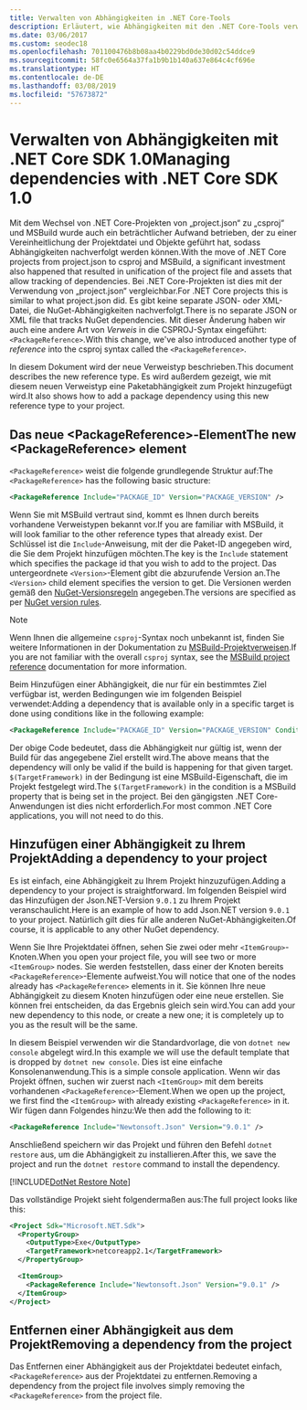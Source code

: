 ```yaml
---
title: Verwalten von Abhängigkeiten in .NET Core-Tools
description: Erläutert, wie Abhängigkeiten mit den .NET Core-Tools verwaltet werden können.
ms.date: 03/06/2017
ms.custom: seodec18
ms.openlocfilehash: 701100476b8b08aa4b0229bd0de30d02c54ddce9
ms.sourcegitcommit: 58fc0e6564a37fa1b9b1b140a637e864c4cf696e
ms.translationtype: HT
ms.contentlocale: de-DE
ms.lasthandoff: 03/08/2019
ms.locfileid: "57673872"
---
```

# <a name="managing-dependencies-with-net-core-sdk-10"></a><span data-ttu-id="2900c-103">Verwalten von Abhängigkeiten mit .NET Core SDK 1.0</span><span class="sxs-lookup"><span data-stu-id="2900c-103">Managing dependencies with .NET Core SDK 1.0</span></span>

<span data-ttu-id="2900c-104">Mit dem Wechsel von .NET Core-Projekten von „project.json“ zu „csproj“ und MSBuild wurde auch ein beträchtlicher Aufwand betrieben, der zu einer Vereinheitlichung der Projektdatei und Objekte geführt hat, sodass Abhängigkeiten nachverfolgt werden können.</span><span class="sxs-lookup"><span data-stu-id="2900c-104">With the move of .NET Core projects from project.json to csproj and MSBuild, a significant investment also happened that resulted in unification of the project file and assets that allow tracking of dependencies.</span></span> <span data-ttu-id="2900c-105">Bei .NET Core-Projekten ist dies mit der Verwendung von „project.json“ vergleichbar.</span><span class="sxs-lookup"><span data-stu-id="2900c-105">For .NET Core projects this is similar to what project.json did.</span></span> <span data-ttu-id="2900c-106">Es gibt keine separate JSON- oder XML-Datei, die NuGet-Abhängigkeiten nachverfolgt.</span><span class="sxs-lookup"><span data-stu-id="2900c-106">There is no separate JSON or XML file that tracks NuGet dependencies.</span></span> <span data-ttu-id="2900c-107">Mit dieser Änderung haben wir auch eine andere Art von *Verweis* in die CSPROJ-Syntax eingeführt: `<PackageReference>`.</span><span class="sxs-lookup"><span data-stu-id="2900c-107">With this change, we've also introduced another type of *reference* into the csproj syntax called the `<PackageReference>`.</span></span> 

<span data-ttu-id="2900c-108">In diesem Dokument wird der neue Verweistyp beschrieben.</span><span class="sxs-lookup"><span data-stu-id="2900c-108">This document describes the new reference type.</span></span> <span data-ttu-id="2900c-109">Es wird außerdem gezeigt, wie mit diesem neuen Verweistyp eine Paketabhängigkeit zum Projekt hinzugefügt wird.</span><span class="sxs-lookup"><span data-stu-id="2900c-109">It also shows how to add a package dependency using this new reference type to your project.</span></span> 

## <a name="the-new-packagereference-element"></a><span data-ttu-id="2900c-110">Das neue \<PackageReference>-Element</span><span class="sxs-lookup"><span data-stu-id="2900c-110">The new \<PackageReference> element</span></span>
<span data-ttu-id="2900c-111">`<PackageReference>` weist die folgende grundlegende Struktur auf:</span><span class="sxs-lookup"><span data-stu-id="2900c-111">The `<PackageReference>` has the following basic structure:</span></span>

```xml
<PackageReference Include="PACKAGE_ID" Version="PACKAGE_VERSION" />
```

<span data-ttu-id="2900c-112">Wenn Sie mit MSBuild vertraut sind, kommt es Ihnen durch bereits vorhandene Verweistypen bekannt vor.</span><span class="sxs-lookup"><span data-stu-id="2900c-112">If you are familiar with MSBuild, it will look familiar to the other reference types that already exist.</span></span> <span data-ttu-id="2900c-113">Der Schlüssel ist die `Include`-Anweisung, mit der die Paket-ID angegeben wird, die Sie dem Projekt hinzufügen möchten.</span><span class="sxs-lookup"><span data-stu-id="2900c-113">The key is the `Include` statement which specifies the package id that you wish to add to the project.</span></span> <span data-ttu-id="2900c-114">Das untergeordnete `<Version>`-Element gibt die abzurufende Version an.</span><span class="sxs-lookup"><span data-stu-id="2900c-114">The `<Version>` child element specifies the version to get.</span></span> <span data-ttu-id="2900c-115">Die Versionen werden gemäß den [NuGet-Versionsregeln](/nuget/create-packages/dependency-versions#version-ranges) angegeben.</span><span class="sxs-lookup"><span data-stu-id="2900c-115">The versions are specified as per [NuGet version rules](/nuget/create-packages/dependency-versions#version-ranges).</span></span>

> [!NOTE]
> <span data-ttu-id="2900c-116">Wenn Ihnen die allgemeine `csproj`-Syntax noch unbekannt ist, finden Sie weitere Informationen in der Dokumentation zu [MSBuild-Projektverweisen](/visualstudio/msbuild/msbuild-project-file-schema-reference).</span><span class="sxs-lookup"><span data-stu-id="2900c-116">If you are not familiar with the overall `csproj` syntax, see the [MSBuild project reference](/visualstudio/msbuild/msbuild-project-file-schema-reference) documentation for more information.</span></span>  

<span data-ttu-id="2900c-117">Beim Hinzufügen einer Abhängigkeit, die nur für ein bestimmtes Ziel verfügbar ist, werden Bedingungen wie im folgenden Beispiel verwendet:</span><span class="sxs-lookup"><span data-stu-id="2900c-117">Adding a dependency that is available only in a specific target is done using conditions like in the following example:</span></span>

```xml
<PackageReference Include="PACKAGE_ID" Version="PACKAGE_VERSION" Condition="'$(TargetFramework)' == 'netcoreapp2.1'" />
```

<span data-ttu-id="2900c-118">Der obige Code bedeutet, dass die Abhängigkeit nur gültig ist, wenn der Build für das angegebene Ziel erstellt wird.</span><span class="sxs-lookup"><span data-stu-id="2900c-118">The above means that the dependency will only be valid if the build is happening for that given target.</span></span> <span data-ttu-id="2900c-119">`$(TargetFramework)` in der Bedingung ist eine MSBuild-Eigenschaft, die im Projekt festgelegt wird.</span><span class="sxs-lookup"><span data-stu-id="2900c-119">The `$(TargetFramework)` in the condition is a MSBuild property that is being set in the project.</span></span> <span data-ttu-id="2900c-120">Bei den gängigsten .NET Core-Anwendungen ist dies nicht erforderlich.</span><span class="sxs-lookup"><span data-stu-id="2900c-120">For most common .NET Core applications, you will not need to do this.</span></span> 

## <a name="adding-a-dependency-to-your-project"></a><span data-ttu-id="2900c-121">Hinzufügen einer Abhängigkeit zu Ihrem Projekt</span><span class="sxs-lookup"><span data-stu-id="2900c-121">Adding a dependency to your project</span></span>
<span data-ttu-id="2900c-122">Es ist einfach, eine Abhängigkeit zu Ihrem Projekt hinzuzufügen.</span><span class="sxs-lookup"><span data-stu-id="2900c-122">Adding a dependency to your project is straightforward.</span></span> <span data-ttu-id="2900c-123">Im folgenden Beispiel wird das Hinzufügen der Json.NET-Version `9.0.1` zu Ihrem Projekt veranschaulicht.</span><span class="sxs-lookup"><span data-stu-id="2900c-123">Here is an example of how to add Json.NET version `9.0.1` to your project.</span></span> <span data-ttu-id="2900c-124">Natürlich gilt dies für alle anderen NuGet-Abhängigkeiten.</span><span class="sxs-lookup"><span data-stu-id="2900c-124">Of course, it is applicable to any other NuGet dependency.</span></span> 

<span data-ttu-id="2900c-125">Wenn Sie Ihre Projektdatei öffnen, sehen Sie zwei oder mehr `<ItemGroup>`-Knoten.</span><span class="sxs-lookup"><span data-stu-id="2900c-125">When you open your project file, you will see two or more `<ItemGroup>` nodes.</span></span> <span data-ttu-id="2900c-126">Sie werden feststellen, dass einer der Knoten bereits `<PackageReference>`-Elemente aufweist.</span><span class="sxs-lookup"><span data-stu-id="2900c-126">You will notice that one of the nodes already has `<PackageReference>` elements in it.</span></span> <span data-ttu-id="2900c-127">Sie können Ihre neue Abhängigkeit zu diesem Knoten hinzufügen oder eine neue erstellen. Sie können frei entscheiden, da das Ergebnis gleich sein wird.</span><span class="sxs-lookup"><span data-stu-id="2900c-127">You can add your new dependency to this node, or create a new one; it is completely up to you as the result will be the same.</span></span> 

<span data-ttu-id="2900c-128">In diesem Beispiel verwenden wir die Standardvorlage, die von `dotnet new console` abgelegt wird.</span><span class="sxs-lookup"><span data-stu-id="2900c-128">In this example we will use the default template that is dropped by `dotnet new console`.</span></span> <span data-ttu-id="2900c-129">Dies ist eine einfache Konsolenanwendung.</span><span class="sxs-lookup"><span data-stu-id="2900c-129">This is a simple console application.</span></span> <span data-ttu-id="2900c-130">Wenn wir das Projekt öffnen, suchen wir zuerst nach `<ItemGroup>` mit dem bereits vorhandenen `<PackageReference>`-Element.</span><span class="sxs-lookup"><span data-stu-id="2900c-130">When we open up the project, we first find the `<ItemGroup>` with already existing `<PackageReference>` in it.</span></span> <span data-ttu-id="2900c-131">Wir fügen dann Folgendes hinzu:</span><span class="sxs-lookup"><span data-stu-id="2900c-131">We then add the following to it:</span></span>

```xml
<PackageReference Include="Newtonsoft.Json" Version="9.0.1" />
```
<span data-ttu-id="2900c-132">Anschließend speichern wir das Projekt und führen den Befehl `dotnet restore` aus, um die Abhängigkeit zu installieren.</span><span class="sxs-lookup"><span data-stu-id="2900c-132">After this, we save the project and run the `dotnet restore` command to install the dependency.</span></span> 

[!INCLUDE[DotNet Restore Note](~/includes/dotnet-restore-note.md)]

<span data-ttu-id="2900c-133">Das vollständige Projekt sieht folgendermaßen aus:</span><span class="sxs-lookup"><span data-stu-id="2900c-133">The full project looks like this:</span></span>

```xml
<Project Sdk="Microsoft.NET.Sdk">
  <PropertyGroup>
    <OutputType>Exe</OutputType>
    <TargetFramework>netcoreapp2.1</TargetFramework>
  </PropertyGroup>

  <ItemGroup>
    <PackageReference Include="Newtonsoft.Json" Version="9.0.1" />
  </ItemGroup>
</Project>
```

## <a name="removing-a-dependency-from-the-project"></a><span data-ttu-id="2900c-134">Entfernen einer Abhängigkeit aus dem Projekt</span><span class="sxs-lookup"><span data-stu-id="2900c-134">Removing a dependency from the project</span></span>
<span data-ttu-id="2900c-135">Das Entfernen einer Abhängigkeit aus der Projektdatei bedeutet einfach, `<PackageReference>` aus der Projektdatei zu entfernen.</span><span class="sxs-lookup"><span data-stu-id="2900c-135">Removing a dependency from the project file involves simply removing the `<PackageReference>` from the project file.</span></span>
